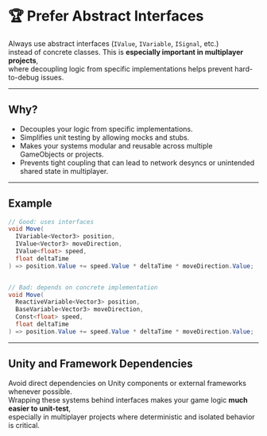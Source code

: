 # 🏆 Prefer Abstract Interfaces

Always use abstract interfaces (`IValue`, `IVariable`, `ISignal`, etc.)  
instead of concrete classes. This is **especially important in multiplayer projects**,  
where decoupling logic from specific implementations helps prevent hard-to-debug issues.

---

## Why?

- Decouples your logic from specific implementations.
- Simplifies unit testing by allowing mocks and stubs.
- Makes your systems modular and reusable across multiple GameObjects or projects.
- Prevents tight coupling that can lead to network desyncs or unintended shared state in multiplayer.

---

## Example

```csharp
// Good: uses interfaces
void Move(
  IVariable<Vector3> position,
  IValue<Vector3> moveDirection,
  IValue<float> speed,
  float deltaTime 
) => position.Value += speed.Value * deltaTime * moveDirection.Value;


// Bad: depends on concrete implementation
void Move(
  ReactiveVariable<Vector3> position,
  BaseVariable<Vector3> moveDirection,
  Const<float> speed,
  float deltaTime 
) => position.Value += speed.Value * deltaTime * moveDirection.Value;
```
---
## Unity and Framework Dependencies

Avoid direct dependencies on Unity components or external frameworks whenever possible.  
Wrapping these systems behind interfaces makes your game logic **much easier to unit-test**,  
especially in multiplayer projects where deterministic and isolated behavior is critical.